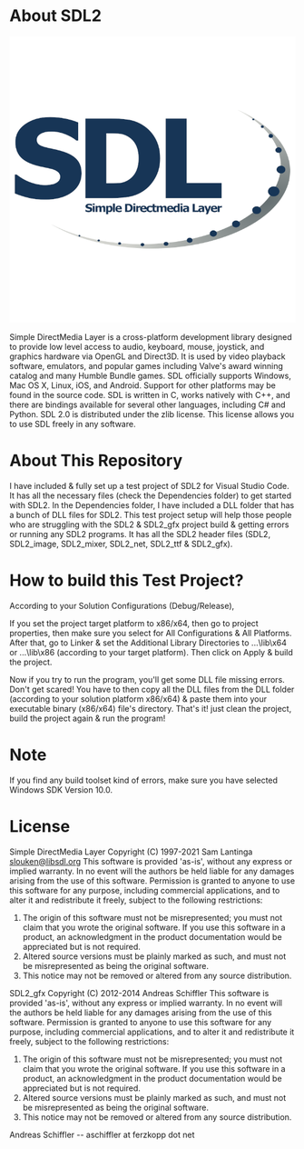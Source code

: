 # About SDL2

![SDL2](/Resources/Branding/logo.png?raw=true"SDL")

Simple DirectMedia Layer is a cross-platform development library designed to provide low level access to audio, keyboard, mouse, joystick, and graphics hardware via OpenGL and Direct3D. It is used by video playback software, emulators, and popular games including Valve's award winning catalog and many Humble Bundle games.
SDL officially supports Windows, Mac OS X, Linux, iOS, and Android. Support for other platforms may be found in the source code.
SDL is written in C, works natively with C++, and there are bindings available for several other languages, including C# and Python.
SDL 2.0 is distributed under the zlib license. This license allows you to use SDL freely in any software.

# About This Repository
I have included & fully set up a test project of SDL2 for Visual Studio Code. It has all the necessary files (check the Dependencies folder) to get started with SDL2.
In the Dependencies folder, I have included a DLL folder that has a bunch of DLL files for SDL2.
This test project setup will help those people who are struggling with the SDL2 & SDL2_gfx project build & getting errors or running any SDL2 programs. 
It has all the SDL2 header files (SDL2, SDL2_image, SDL2_mixer, SDL2_net, SDL2_ttf & SDL2_gfx).

# How to build this Test Project?
According to your Solution Configurations (Debug/Release),

If you set the project target platform to x86/x64, then go to project properties, then make sure you select for All Configurations & All Platforms.
After that, go to Linker & set the Additional Library Directories to ...\lib\x64 or ...\lib\x86 (according to your target platform). 
Then click on Apply & build the project. 

Now if you try to run the program, you'll get some DLL file missing errors. Don't get scared!
You have to then copy all the DLL files from the DLL folder (according to your solution platform x86/x64) & paste them into your executable binary (x86/x64) file's directory.
That's it! just clean the project, build the project again & run the program!

# Note
If you find any build toolset kind of errors, make sure you have selected Windows SDK Version 10.0.

# License
Simple DirectMedia Layer
  Copyright (C) 1997-2021 Sam Lantinga <slouken@libsdl.org>
  This software is provided 'as-is', without any express or implied
  warranty.  In no event will the authors be held liable for any damages
  arising from the use of this software.
  Permission is granted to anyone to use this software for any purpose,
  including commercial applications, and to alter it and redistribute it
  freely, subject to the following restrictions:
  1. The origin of this software must not be misrepresented; you must not
     claim that you wrote the original software. If you use this software
     in a product, an acknowledgment in the product documentation would be
     appreciated but is not required.
  2. Altered source versions must be plainly marked as such, and must not be
     misrepresented as being the original software.
  3. This notice may not be removed or altered from any source distribution.

SDL2_gfx
  Copyright (C) 2012-2014  Andreas Schiffler
  This software is provided 'as-is', without any express or implied
  warranty. In no event will the authors be held liable for any damages
  arising from the use of this software.
  Permission is granted to anyone to use this software for any purpose,
  including commercial applications, and to alter it and redistribute it
  freely, subject to the following restrictions:
  1. The origin of this software must not be misrepresented; you must not
     claim that you wrote the original software. If you use this software
     in a product, an acknowledgment in the product documentation would be
     appreciated but is not required.
  2. Altered source versions must be plainly marked as such, and must not be
     misrepresented as being the original software.
  3. This notice may not be removed or altered from any source distribution.

Andreas Schiffler -- aschiffler at ferzkopp dot net
